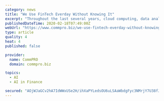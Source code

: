 ```yaml
---
category: news
title: "We Use FinTech Everday Without Knowing It"
excerpt: "Throughout the last several years, cloud computing, data analytics, AR, VR, blockchain, the Internet of Things, AI, ML, digitization, data privacy, cybersecurity and more have impacted industries, enterprises, and society as a whole. For more background, here’s my 2019 tech column, “A Year in Review.” Despite the fact that FinTech as a ..."
publishedDateTime: 2020-02-18T07:49:00Z
webUrl: "https://www.commpro.biz/we-use-fintech-everday-without-knowing-it/"
type: article
quality: 4
heat: 4
published: false

provider:
  name: CommPRO
  domain: commpro.biz

topics:
  - AI
  - AI in Finance

secured: "AOjWJaGCv2hA7IdWWxUSe2H/ihXaPYLedsOU6uLSAaWbdgFyc3NMrjY7U38fJLNxiQpqcVyEl9J8LgErwzYFBOvobkQZGmbKkTzw78IPVUDwcfhjBnXLK66hlvBX/Um3vs7wbd+NJo4ICVnJfalz9sOs3sKHncbbBMci438ISRgUgAauagqUdkPEXxWnDfMETvA8Lyq1rmW3ZAmkpBy63cwYND56zT3UTXZsFCEjC6jUk1bni166zEzIPm9iioYJMUqk4edBWduTwGRv0RJeCnX70/vNn01KV6+AziDrRCjhr4WfLPBhOXexbJvRPfTnU07lrZ61yLuNfeCX9mSMZPj5jUIHp959Hu3qKio4ACC6NJD9cu8p79xb1YPUmRJA3Tsjai531GPwTTecBpAoS/vuz5myTaEMMsmjmu9OBw/Rc2juH66XyLB0ygU4uZNv14xaZkGeC+l0qjO8JLDCUkPjK2CF9kdyfMmEZYlR2vA=;3gm2Xl06rkb5HVlPv7Bivw=="
---
```


